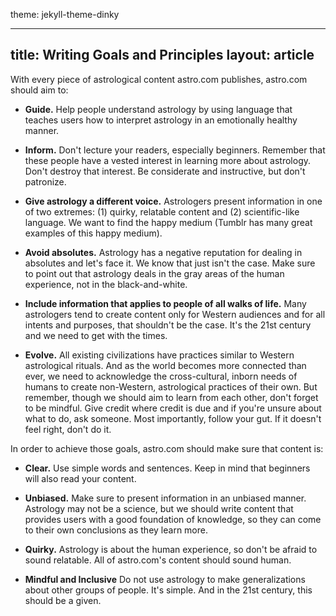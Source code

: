 theme: jekyll-theme-dinky

---
title: Writing Goals and Principles
layout: article
---

With every piece of astrological content astro.com publishes, astro.com should aim to:

* **Guide.** Help people understand astrology by using language that teaches users how to interpret astrology in an emotionally healthy manner.

* **Inform.** Don't lecture your readers, especially beginners. Remember that these people have a vested interest in learning more about astrology. Don't destroy that interest. Be considerate and instructive, but don't patronize.

* **Give astrology a different voice.** Astrologers present information in one of two extremes: (1) quirky, relatable content and (2) scientific-like language. We want to find the happy medium (Tumblr has many great examples of this happy medium).

* **Avoid absolutes.** Astrology has a negative reputation for dealing in absolutes and let's face it. We know that just isn't the case. Make sure to point out that astrology deals in the gray areas of the human experience, not in the black-and-white.

* **Include information that applies to people of all walks of life.** Many astrologers tend to create content only for Western audiences and for all intents and purposes, that shouldn't be the case. It's the 21st century and we need to get with the times.

* **Evolve.** All existing civilizations have practices similar to Western astrological rituals. And as the world becomes more connected than ever, we need to acknowledge the cross-cultural, inborn needs of humans to create non-Western, astrological practices of their own. But remember, though we should aim to learn from each other, don't forget to be mindful. Give credit where credit is due and if you're unsure about what to do, ask someone. Most importantly, follow your gut. If it doesn't feel right, don't do it.

In order to achieve those goals, astro.com should make sure that content is:

* **Clear.** Use simple words and sentences. Keep in mind that beginners will also read your content. 

* **Unbiased.** Make sure to present information in an unbiased manner. Astrology may not be a science, but we should write content that provides users with a good foundation of knowledge, so they can come to their own conclusions as they learn more.

* **Quirky.** Astrology is about the human experience, so don't be afraid to sound relatable. All of astro.com's content should sound human.

* **Mindful and Inclusive** Do not use astrology to make generalizations about other groups of people. It's simple. And in the 21st century, this should be a given. 
